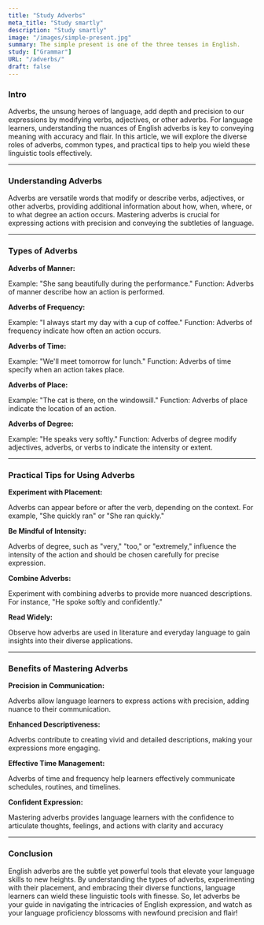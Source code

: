 ```yaml
---
title: "Study Adverbs"
meta_title: "Study smartly"
description: "Study smartly"
image: "/images/simple-present.jpg"
summary: The simple present is one of the three tenses in English.
study: ["Grammar"]
URL: "/adverbs/"
draft: false
---
```


### Intro 

Adverbs, the unsung heroes of language, add depth and precision to our expressions by modifying verbs, adjectives, or other adverbs. For language learners, understanding the nuances of English adverbs is key to conveying meaning with accuracy and flair. In this article, we will explore the diverse roles of adverbs, common types, and practical tips to help you wield these linguistic tools effectively.

<hr>

### Understanding Adverbs

Adverbs are versatile words that modify or describe verbs, adjectives, or other adverbs, providing additional information about how, when, where, or to what degree an action occurs. Mastering adverbs is crucial for expressing actions with precision and conveying the subtleties of language.

<hr>

### Types of Adverbs

**Adverbs of Manner:**

Example: "She sang beautifully during the performance."
Function: Adverbs of manner describe how an action is performed.

**Adverbs of Frequency:**

Example: "I always start my day with a cup of coffee."
Function: Adverbs of frequency indicate how often an action occurs.

**Adverbs of Time:**

Example: "We'll meet tomorrow for lunch."
Function: Adverbs of time specify when an action takes place.

**Adverbs of Place:**

Example: "The cat is there, on the windowsill."
Function: Adverbs of place indicate the location of an action.

**Adverbs of Degree:**

Example: "He speaks very softly."
Function: Adverbs of degree modify adjectives, adverbs, or verbs to indicate the intensity or extent.

<hr>

### Practical Tips for Using Adverbs

**Experiment with Placement:**

Adverbs can appear before or after the verb, depending on the context. For example, "She quickly ran" or "She ran quickly."

**Be Mindful of Intensity:**

Adverbs of degree, such as "very," "too," or "extremely," influence the intensity of the action and should be chosen carefully for precise expression.

**Combine Adverbs:**

Experiment with combining adverbs to provide more nuanced descriptions. For instance, "He spoke softly and confidently."

**Read Widely:**

Observe how adverbs are used in literature and everyday language to gain insights into their diverse applications.

<hr>

### Benefits of Mastering Adverbs

**Precision in Communication:**

Adverbs allow language learners to express actions with precision, adding nuance to their communication.

**Enhanced Descriptiveness:**

Adverbs contribute to creating vivid and detailed descriptions, making your expressions more engaging.

**Effective Time Management:**

Adverbs of time and frequency help learners effectively communicate schedules, routines, and timelines.

**Confident Expression:**

Mastering adverbs provides language learners with the confidence to articulate thoughts, feelings, and actions with clarity and accuracy

<hr>

### Conclusion

English adverbs are the subtle yet powerful tools that elevate your language skills to new heights. By understanding the types of adverbs, experimenting with their placement, and embracing their diverse functions, language learners can wield these linguistic tools with finesse. So, let adverbs be your guide in navigating the intricacies of English expression, and watch as your language proficiency blossoms with newfound precision and flair!


